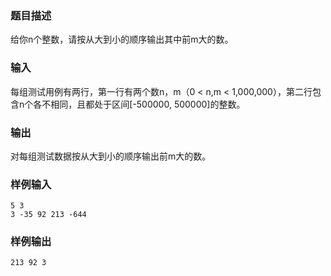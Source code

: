 ### 题目描述

给你n个整数，请按从大到小的顺序输出其中前m大的数。

### 输入

每组测试用例有两行，第一行有两个数n，m（0 < n,m < 1,000,000），第二行包含n个各不相同，且都处于区间[-500000, 500000]的整数。

### 输出

对每组测试数据按从大到小的顺序输出前m大的数。

### 样例输入

```
5 3
3 -35 92 213 -644
```

### 样例输出

```
213 92 3
```